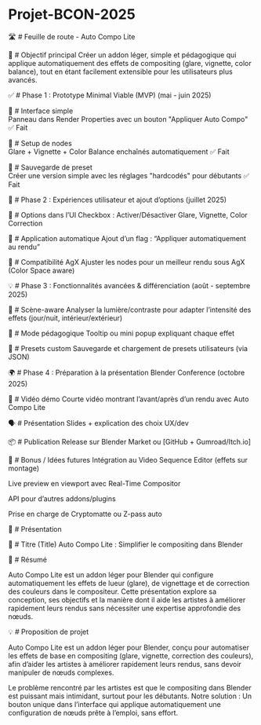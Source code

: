 # Projet-BCON-2025

🛣️ # Feuille de route - Auto Compo Lite



🎯 # Objectif principal
  Créer un addon léger, simple et pédagogique qui applique automatiquement des effets de compositing (glare, vignette, color balance), tout en étant facilement extensible pour les utilisateurs plus avancés.

✅ # Phase 1 : Prototype Minimal Viable (MVP) (mai - juin 2025)




🔹 # Interface simple      
Panneau dans Render Properties avec un bouton "Appliquer Auto Compo"   ✅ Fait

🔹 # Setup de nodes        
Glare + Vignette + Color Balance enchaînés automatiquement              ✅ Fait

🔹 # Sauvegarde de preset  
Créer une version simple avec les réglages "hardcodés" pour débutants   ✅ Fait




🚀 # Phase 2 : Expériences utilisateur et ajout d’options (juillet 2025)


🔸 # Options dans l’UI
Checkbox : Activer/Désactiver Glare, Vignette, Color Correction

🔸 # Application automatique
Ajout d’un flag : “Appliquer automatiquement au rendu”

🔸 # Compatibilité AgX
Ajuster les nodes pour un meilleur rendu sous AgX (Color Space aware)




💡 # Phase 3 : Fonctionnalités avancées & différenciation (août - septembre 2025)

🧠 # Scène-aware
Analyser la lumière/contraste pour adapter l’intensité des effets (jour/nuit, intérieur/extérieur)

🧩 # Mode pédagogique
Tooltip ou mini popup expliquant chaque effet

🔁 # Presets custom
Sauvegarde et chargement de presets utilisateurs (via JSON)




🌍 # Phase 4 : Préparation à la présentation Blender Conference (octobre 2025)


🎥 # Vidéo démo
Courte vidéo montrant l’avant/après d’un rendu avec Auto Compo Lite

🗣 # Présentation
Slides + explication des choix UX/dev

📦 # Publication
Release sur Blender Market ou [GitHub + Gumroad/Itch.io]




🧩 # Bonus / Idées futures
Intégration au Video Sequence Editor (effets sur montage)


Live preview en viewport avec Real-Time Compositor


API pour d’autres addons/plugins


Prise en charge de Cryptomatte ou Z-pass auto




📝 # Présentation



🎯 # Titre (Title)
  Auto Compo Lite : Simplifier le compositing dans Blender

  

📄 # Résumé 

  Auto Compo Lite est un addon léger pour Blender qui configure automatiquement les effets de lueur (glare), de vignettage et de correction des couleurs dans le compositeur. Cette présentation explore sa conception, ses objectifs et la manière dont il aide les artistes à améliorer rapidement leurs rendus sans nécessiter une expertise approfondie des nœuds.

  
  
💡 # Proposition de projet 

  Auto Compo Lite est un addon léger pour Blender, conçu pour automatiser les effets de base en compositing (glare, vignette, correction des couleurs), afin d’aider les artistes à améliorer rapidement leurs rendus, sans devoir manipuler de nœuds complexes.
  
Le problème rencontré par les artistes est que  le compositing dans Blender est puissant mais intimidant, surtout pour les débutants.
Notre solution : Un bouton unique dans l’interface qui applique automatiquement une configuration de nœuds prête à l’emploi, sans effort.
